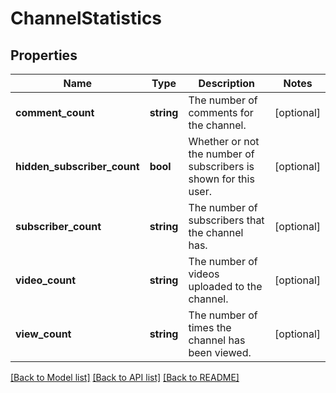 # ChannelStatistics

## Properties
Name | Type | Description | Notes
------------ | ------------- | ------------- | -------------
**comment_count** | **string** | The number of comments for the channel. | [optional] 
**hidden_subscriber_count** | **bool** | Whether or not the number of subscribers is shown for this user. | [optional] 
**subscriber_count** | **string** | The number of subscribers that the channel has. | [optional] 
**video_count** | **string** | The number of videos uploaded to the channel. | [optional] 
**view_count** | **string** | The number of times the channel has been viewed. | [optional] 

[[Back to Model list]](../README.md#documentation-for-models) [[Back to API list]](../README.md#documentation-for-api-endpoints) [[Back to README]](../README.md)


